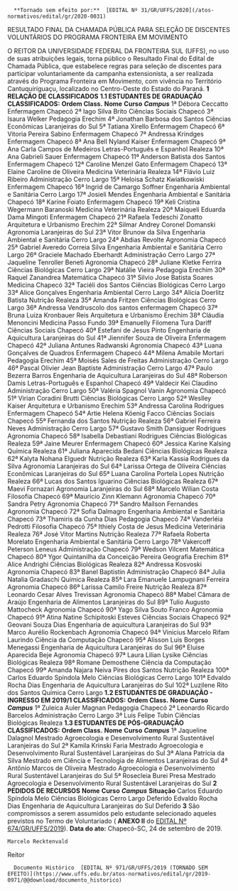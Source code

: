       **Tornado sem efeito por:**  [EDITAL Nº 31/GR/UFFS/2020](/atos-normativos/edital/gr/2020-0031) 

   RESULTADO FINAL DA CHAMADA PÚBLICA PARA SELEÇÃO DE DISCENTES VOLUNTÁRIOS DO PROGRAMA FRONTEIRA EM MOVIMENTO  

 O REITOR DA UNIVERSIDADE FEDERAL DA FRONTEIRA SUL (UFFS), no uso de suas atribuições legais, torna público o Resultado Final do Edital de Chamada Pública, que estabelece regras para seleção de discentes para participar voluntariamente da campanha extensionista, a ser realizada através do Programa Fronteira em Movimento, com vivência no Território Cantuquiriguaçu, localizado no Centro-Oeste do Estado do Paraná.  **1 RELAÇÃO DE CLASSIFICADOS** **1.1 ESTUDANTES DE GRADUAÇÃO CLASSIFICADOS:**      **Ordem Class.**   **Nome**   **Curso**    ***Campus***      1ª   Débora Ceccatto   Enfermagem   Chapecó     2ª   Iago Silva Brito   Ciências Sociais   Chapecó     3ª   Isaura Welker   Pedagogia   Erechim     4ª   Jonathan Barbosa dos Santos   Ciências Econômicas   Laranjeiras do Sul     5ª   Tatiana Xirello   Enfermagem   Chapecó     6ª   Vitoria Pereira Sabino   Enfermagem   Chapecó     7ª   Andressa Krindges   Enfermagem   Chapecó     8ª   Ana Bell Nyland Kaiser   Enfermagem   Chapecó     9ª   Ana Carla Campos de Medeiros   Letras-Português e Espanhol   Realeza     10ª   Ana Gabrieli Sauer   Enfermagem   Chapecó     11ª   Anderson Batista dos Santos   Enfermagem   Chapecó     12ª   Caroline Menzel Gato   Enfermagem   Chapecó     13ª   Elaine Caroline de Oliveira   Medicina Veterinária   Realeza     14ª   Flávio Luiz Ribeiro   Administração   Cerro Largo     15ª   Heloisa Schatz Kwiatkowiski   Enfermagem   Chapecó     16ª   Ingrid de Camargo Soffner   Engenharia Ambiental e Sanitária   Cerro Largo     17ª   Josieli Mendes   Engenharia Ambiental e Sanitária   Chapecó     18ª   Karine Foiato   Enfermagem   Chapecó     19ª   Keli Cristina Wegermann Baranoski   Medicina Veterinária   Realeza     20ª   Maiqueli Eduarda Dama Mingoti   Enfermagem   Chapecó     21ª   Rafaela Tedeschi Zonatto   Arquitetura e Urbanismo   Erechim     22ª   Silmar Andrey Coronel Domanski   Agronomia   Laranjeiras do Sul     23ª   Vitor Brunow da Silva   Engenharia Ambiental e Sanitária   Cerro Largo     24ª   Abdias Revolte   Agronomia   Chapecó     25ª   Gabriel Averedo Correia Silva   Engenharia Ambiental e Sanitária   Cerro Largo     26ª   Graciele Machado Eberhardt   Administração   Cerro Largo     27ª   Jaqueline Tenroller Beneti   Agronomia   Chapecó     28ª   Juliane Kletke Ferrira   Ciências Biológicas   Cerro Largo     29ª   Natálie Vieira   Pedagogia   Erechim     30ª   Raquel Zanandrea   Matemática   Chapecó     31ª   Silvio Jose Batista Soares   Medicina   Chapecó     32ª   Taciéli dos Santos   Ciências Biológicas   Cerro Largo     33ª   Alice Gonçalves   Engenharia Ambiental   Cerro Largo     34ª   Alicia Doerlitz Batista   Nutrição   Realeza     35ª   Amanda Fritzen   Ciências Biológicas   Cerro Largo     36ª   Andressa Vendruscolo dos santos   enfermagem   Chapecó     37ª   Bruna Luiza Kronbauer Reis   Arquitetura e Urbanismo   Erechim     38ª   Cláudia Menoncini   Medicina   Passo Fundo     39ª   Emanuelly Filomena Tura Dariff   Ciências Sociais   Chapecó     40ª   Estefani de Jesus Pinto   Engenharia de Aquicultura   Laranjeiras do Sul     41ª   Jiennifer Souza de Oliveira   Enfermagem   Chapecó     42ª   Juliana Antunes Radwanski   Agronomia   Chapecó     43ª   Luana Gonçalves de Quadros   Enfermagem   Chapecó     44ª   Milena Amabile Mortari   Pedagogia   Erechim     45ª   Moisés Sales de Freitas   Administração   Cerro Largo     46ª   Pascal Olivier Jean Baptiste   Administração   Cerro Largo     47ª   Paulo Bezerra Barros   Engenharia de Aquicultura   Laranjeiras do Sul     48ª   Roberson Damis   Letras-Português e Espanhol   Chapecó     49ª   Valdecir Kei Claudino   Administração   Cerro Largo     50ª   Valéria Spagnol Vanin   Agronomia   Chapecó     51ª   Virian Coradini Brutti   Ciências Biológicas   Cerro Largo     52ª   Weslley Kaiser   Arquitetura e Urbanismo   Erechim     53ª   Andressa Carolina Rodrigues   Enfermagem   Chapecó     54ª   Artie Helena Köenig Facco   Ciências Sociais   Chapecó     55ª   Fernanda dos Santos   Nutrição   Realeza     56ª   Gabriel Ferreira Neves   Administração   Cerro Largo     57ª   Gustavo Smith Dansiguer Rodrigues   Agronomia   Chapecó     58ª   Isabella Debastiani Rodrigues   Ciências Biológicas   Realeza     59ª   Jaine Meurer   Enfermagem   Chapecó     60ª   Jessica Karine Kalsing   Química   Realeza     61ª   Juliana Aparecida Bedani   Ciências Biológicas   Realeza     62ª   Kalyta Nohana Elguedr   Nutrição   Realeza     63ª   Karla Kassia Rodrigues da Silva   Agronomia   Laranjeiras do Sul     64ª   Larissa Ortega de Oliveira   Ciências Econômicas   Laranjeiras do Sul     65ª   Luana Carolina Portela Lopes   Nutrição   Realeza     66ª   Lucas dos Santos Iguarino   Ciências Biológicas   Realeza     67ª   Maevi Fornazari   Agronomia   Laranjeiras do Sul     68ª   Marcelo Wilian Costa   Filosofia   Chapecó     69ª   Maurício Zinn Klemann   Agronomia   Chapecó     70ª   Sandra Petry   Agronomia   Chapecó     71ª   Sandro Maílson Fernandes   Agronomia   Chapecó     72ª   Sofia Dalmagro   Engenharia Ambiental e Sanitária   Chapecó     73ª   Thamiris da Cunha Dias   Pedagogia   Chapecó     74ª   Vanderléia Pedrotti   Filosofia   Chapecó     75ª   Ithiely Costa de Jesus   Medicina Veterinária   Realeza     76ª   José Vitor Martins   Nutrição   Realeza     77ª   Rafaela Roberta Morelato   Engenharia Ambiental e Sanitária   Cerro Largo     78ª   Vakercoff Peterson Leneus   Administração   Chapecó     79ª   Wedson Vilcent   Matemática   Chapecó     80ª   Ygor Quintanilha da Conceição Pereira   Geografia   Erechim     81ª   Alice Andrighi   Ciências Biológicas   Realeza     82ª   Andressa Kosvoski   Agronomia   Chapecó     83ª   Banel Baptistin   Administração   Chapecó     84ª   Julia Natalia Gradaschi   Química   Realeza     85ª   Lara Emanuele Lampugnani Ferreira   Agronomia   Chapecó     86ª   Larissa Camilo Freire   Nutrição   Realeza     87ª   Leonardo Cesar Alves Trevissan   Agronomia   Chapecó     88ª   Mabel Câmara de Araújo   Engenharia de Alimentos   Laranjeiras do Sul     89ª   Tulio Augusto Mattocheck   Agronomia   Chapecó     90ª   Yago Silva Souto Franco   Agronomia   Chapecó     91ª   Atina Natine Schipitoski Esteves   Ciências Sociais   Chapecó     92ª   Geovani Souza Dias   Engenharia de aquicultura   Laranjeiras do Sul     93ª   Marco Aurélio Rockenbach   Agronomia   Chapecó     94ª   Vinicius Marcelo Rifam Laurindo   Ciência da Computação   Chapecó     95ª   Alisson Luis Borges Menegassi   Engenharia de Aquicultura   Laranjeiras do Sul     96ª   Eluise Aparecida Beje   Agronomia   Chapecó     97ª   Laura Lilian Lysike   Ciências Biológicas   Realeza     98ª   Romane Demosthene   Ciência da Computação   Chapecó     99ª   Amanda Najara Neiva Pires dos Santos   Nutrição   Realeza     100ª   Carlos Eduardo Spíndola Melo   Ciências Biológicas   Cerro Largo     101ª   Edvaldo Rocha Dias   Engenharia de Aquicultura   Laranjeiras do Sul     102ª   Luzilene Rito dos Santos   Química   Cerro Largo     **1.2 ESTUDANTES DE GRADUAÇÃO - INGRESSO EM 2019/1 CLASSIFICADOS:**      **Ordem Class.**   **Nome**   **Curso**    ***Campus***      1ª   Zuleica Auler Magnan   Pedagogia   Chapecó     2ª   Leonardo Ricardo Barcelos   Administração   Cerro Largo     3ª   Luis Felipe Tubin   Ciências Biológicas   Realeza     **1.3 ESTUDANTES DE PÓS-GRADUAÇÃO CLASSIFICADOS:**      **Ordem Class.**   **Nome**   **Curso**    ***Campus***      1ª   Jaqueline Dalagnol   Mestrado Agroecologia e Desenvolvimento Rural Sustentável   Laranjeiras do Sul     2ª   Kamila Krinski Faria   Mestrado Agroecologia e Desenvolvimento Rural Sustentável   Laranjeiras do Sul     3ª   Alana Patrícia da Silva   Mestrado em Ciência e Tecnologia de Alimentos   Laranjeiras do Sul     4ª   Antônio Marcos de Oliveira   Mestrado Agroecologia e Desenvolvimento Rural Sustentável   Laranjeiras do Sul     5ª   Rosecleia Burei Presa   Mestrado Agroecologia e Desenvolvimento Rural Sustentável   Laranjeiras do Sul      **2 PEDIDOS DE RECURSOS**     **Nome**   **Curso**    ***Campus***    **Situação**     Carlos Eduardo Spíndola Melo   Ciências Biológicas   Cerro Largo   Deferido     Edvaldo Rocha Dias   Engenharia de Aquicultura   Laranjeiras do Sul   Deferido       **3**  São compromissos a serem assumidos pelo estudante selecionado aqueles previstos no Termo de Voluntariado ( **ANEXO II**  do [EDITAL Nº 674/GR/UFFS/2019](https://www.uffs.edu.br/atos-normativos/edital/gr/2019-0674)).      **Data do ato:** Chapecó-SC, 24 de setembro de 2019.   
 

    Marcelo Recktenvald   
 Reitor 

      Documento Histórico  [EDITAL Nº 971/GR/UFFS/2019 (TORNADO SEM EFEITO)](https://www.uffs.edu.br/atos-normativos/edital/gr/2019-0971/@@download/documento_historico)     
      